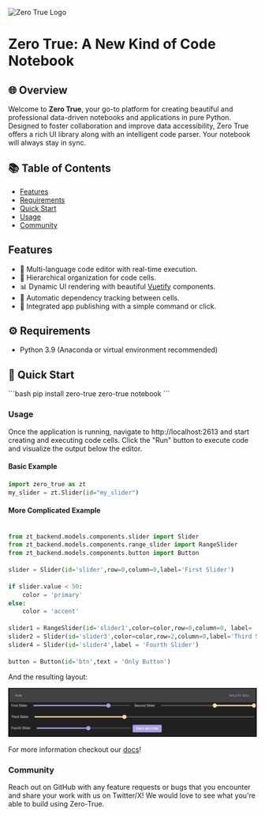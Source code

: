 ![Zero True Logo](zt_frontend/src/assets/logo.png)

# Zero True: A New Kind of Code Notebook



## 🌐 Overview

Welcome to **Zero True**, your go-to platform for creating beautiful and professional data-driven notebooks and applications in pure Python. Designed to foster collaboration and improve data accessibility, Zero True offers a rich UI library along with an intelligent code parser. Your notebook will always stay in sync.

## 📚 Table of Contents

- [Features](#-features)
- [Requirements](#-requirements)
- [Quick Start](#-quick-start)
- [Usage](#-usage)
- [Community](#-community)

## Features

- 📝 Multi-language code editor with real-time execution.
- 🌌 Hierarchical organization for code cells.
- 📊 Dynamic UI rendering with beautiful [Vuetify](https://vuetifyjs.com/en/) components.
- 🔄 Automatic dependency tracking between cells.
- 🚀 Integrated app publishing with a simple command or click.


## ⚙ Requirements

- Python 3.9 (Anaconda or virtual environment recommended)

## 🚀 Quick Start

\```bash
pip install zero-true
zero-true notebook
\```

### Usage 

Once the application is running, navigate to http://localhost:2613 and start creating and executing code cells. Click the "Run" button to execute code and visualize the output below the editor. 

#### Basic Example

```python
import zero_true as zt
my_slider = zt.Slider(id="my_slider")
```


#### More Complicated Example

```python

from zt_backend.models.components.slider import Slider 
from zt_backend.models.components.range_slider import RangeSlider
from zt_backend.models.components.button import Button 

slider = Slider(id='slider',row=0,column=0,label='First Slider')

if slider.value < 50:
    color = 'primary'
else:
    color = 'accent'
    
slider1 = RangeSlider(id='slider1',color=color,row=0,column=0, label= 'Second Slider')
slider2 = Slider(id='slider3',color=color,row=2,column=0,label='Third Slider')
slider4 = Slider(id='slider4',label = 'Fourth Slider')

button = Button(id='btn',text = 'Only Button')

```

And the resulting layout:

![More Complicated Example](/docs/assets/example_layout.png)


For more information checkout our [docs](https://docs.zero-true.com/)!


### Community

Reach out on GitHub with any feature requests or bugs that you encounter and share your work with us on Twitter/X! We would love to see what you're able to build using Zero-True. 